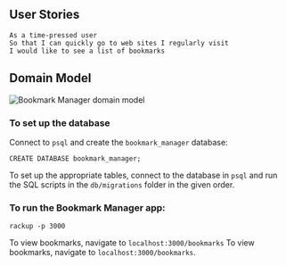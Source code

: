 ## User Stories

 ```
 As a time-pressed user
 So that I can quickly go to web sites I regularly visit
 I would like to see a list of bookmarks
 ```

 ## Domain Model

 ![Bookmark Manager domain model](./public/images/bookmark_manager_1.png)


  ### To set up the database

  Connect to `psql` and create the `bookmark_manager` database:

  ```
  CREATE DATABASE bookmark_manager;
  ```

  To set up the appropriate tables, connect to the database in `psql` and run the SQL scripts in the `db/migrations` folder in the given order.

  ### To run the Bookmark Manager app:

  ```
  rackup -p 3000
  ```

  To view bookmarks, navigate to `localhost:3000/bookmarks`
  To view bookmarks, navigate to `localhost:3000/bookmarks`.
